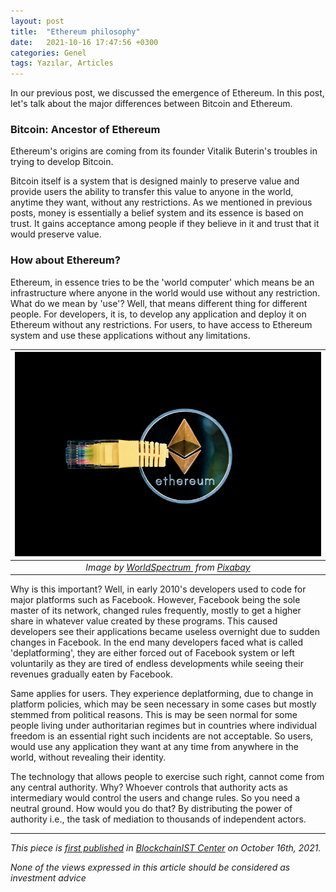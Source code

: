 ```yaml
---
layout: post
title:  "Ethereum philosophy"
date:   2021-10-16 17:47:56 +0300
categories: Genel
tags: Yazılar, Articles
---
```


In our previous post, we discussed the emergence of Ethereum. In this post, let's talk about the major differences between Bitcoin and Ethereum. 

### Bitcoin: Ancestor of Ethereum
Ethereum's origins are coming from its founder Vitalik Buterin's troubles in trying to develop Bitcoin.

Bitcoin itself is a system that is designed mainly to preserve value and provide users the ability to transfer this value to anyone in the world, anytime they want, without any restrictions. As we mentioned in previous posts, money is essentially a belief system and its essence is based on trust. It gains acceptance among people if they believe in it and trust that it would preserve value. 

### How about Ethereum?
Ethereum, in essence tries to be the 'world computer' which means be an infrastructure where anyone in the world would use without any restriction. What do we mean by 'use'? Well, that means different thing for different people. For developers, it is, to develop any application and deploy it on Ethereum without any restrictions. For users, to have access to Ethereum system and use these applications without any limitations. 

| ![eth_image](/assets/cryptocurrency-3424785_800.jpg)|
|:--:| 
| *Image by [WorldSpectrum ](https://pixabay.com/users/worldspectrum-7691421/) from [Pixabay](https://pixabay.com/)*|

Why is this important? Well, in early 2010's developers used to code for major platforms such as Facebook. However, Facebook being the sole master of its network, changed rules frequently, mostly to get a higher share in whatever value created by these programs. This caused developers see their applications became useless overnight due to sudden changes in Facebook. In the end many developers faced what is called 'deplatforming', they are either forced out of Facebook system or left voluntarily as they are tired of endless developments while seeing their revenues gradually eaten by Facebook. 

Same applies for users. They experience deplatforming, due to change in platform policies, which may be seen necessary in some cases but mostly stemmed from political reasons. This is may be seen normal for some people living under authoritarian regimes but in countries where individual freedom is an essential right such incidents are not acceptable. So users, would use any application they want at any time from anywhere in the world, without revealing their identity. 

The technology that allows people to exercise such right, cannot come from any central authority. Why? Whoever controls that authority acts as intermediary would control the users and change rules. So you need a neutral ground. How would you do that? By distributing the power of authority i.e., the task of mediation to thousands of independent actors. 


---
*This piece is [first published]() in [BlockchainIST Center](https://medium.com/blockchainist-center) on October 16th, 2021.*

*None of the views expressed in this article should be considered as investment advice*

